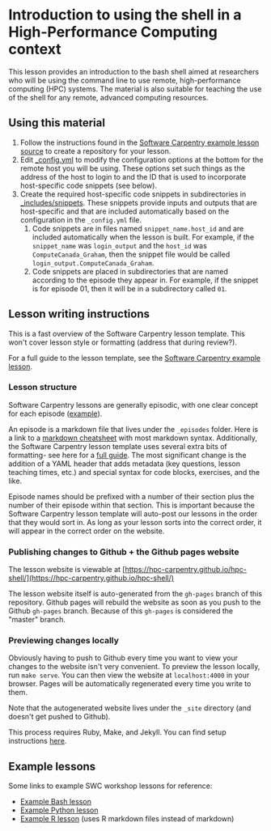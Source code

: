 # Introduction to using the shell in a High-Performance Computing context

This lesson provides an introduction to the bash shell aimed at researchers who will be using
the command line to use remote, high-performance computing (HPC) systems. The material is also
suitable for teaching the use of the shell for any remote, advanced computing resources.


## Using this material

1. Follow the instructions found in the [Software Carpentry example lesson source](https://github.com/carpentries/lesson-example/)
   to create a repository for your lesson.
2. Edit [_config.yml](_config.yml) to modify the configuration options at the bottom for the
   remote host you will be using. These options set such things as the address of the host
   to login to and the ID that is used to incorporate host-specific code snippets (see below).
3. Create the required host-specific code snippets in subdirectories in
   [_includes/snippets](_includes/snippets). These snippets provide inputs and outputs that 
   are host-specific and that are included automatically based on the configuration in the 
   `_config.yml` file.
   1. Code snippets are in files named `snippet_name.host_id` and are included automatically
      when the lesson is built. For example, if the `snippet_name` was `login_output` and the
     `host_id` was `ComputeCanada_Graham`, then the snippet file would be called
     `login_output.ComputeCanada_Graham`.
   2. Code snippets are placed in subdirectories that are named according to the episode they
      appear in. For example, if the snippet is for episode 01, then it will be in a 
      subdirectory called `01`.


## Lesson writing instructions

This is a fast overview of the Software Carpentry lesson template. This won't cover lesson style or
formatting (address that during review?).

For a full guide to the lesson template, see the
[Software Carpentry example lesson](https://swcarpentry.github.io/lesson-example/).

### Lesson structure

Software Carpentry lessons are generally episodic, with one clear concept for each episode
([example](https://swcarpentry.github.io/r-novice-gapminder/)).

An episode is a markdown file that lives under the `_episodes` folder. Here is a link to a
[markdown cheatsheet](https://github.com/adam-p/markdown-here/wiki/Markdown-Cheatsheet) with most
markdown syntax. Additionally, the Software Carpentry lesson template uses several extra bits of
formatting- see here for a [full guide](https://swcarpentry.github.io/lesson-example/04-formatting/).
The most significant change is the addition of a YAML header that adds metadata (key questions,
lesson teaching times, etc.) and special syntax for code blocks, exercises, and the like.

Episode names should be prefixed with a number of their section plus the number of their episode
within that section. This is important because the Software Carpentry lesson template will auto-post
our lessons in the order that they would sort in. As long as your lesson sorts into the correct
order, it will appear in the correct order on the website.

### Publishing changes to Github + the Github pages website

The lesson website is viewable at
[https://hpc-carpentry.github.io/hpc-shell/](https://hpc-carpentry.github.io/hpc-shell/)

The lesson website itself is auto-generated from the `gh-pages` branch of this repository. Github
pages will rebuild the website as soon as you push to the Github `gh-pages` branch. Because of this
`gh-pages` is considered the "master" branch.

### Previewing changes locally

Obviously having to push to Github every time you want to view your changes to the website isn't
very convenient. To preview the lesson locally, run `make serve`. You can then view the website at
`localhost:4000` in your browser. Pages will be automatically regenerated every time you write to
them.

Note that the autogenerated website lives under the `_site` directory (and doesn't get pushed to
Github).

This process requires Ruby, Make, and Jekyll. You can find setup instructions
[here](https://swcarpentry.github.io/lesson-example/setup/).

## Example lessons

Some links to example SWC workshop lessons for reference:

* [Example Bash lesson](https://github.com/swcarpentry/shell-novice)
* [Example Python lesson](https://github.com/swcarpentry/python-novice-inflammation)
* [Example R lesson](https://github.com/swcarpentry/r-novice-gapminder) (uses R markdown files
  instead of markdown)


